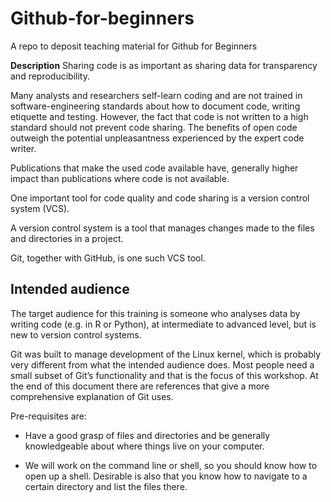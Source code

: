 # Github-for-beginners
A repo to deposit teaching material for Github for Beginners

**Description**
Sharing code is as important as sharing data for transparency and reproducibility. 

Many analysts and researchers self-learn coding and are not trained in software-engineering standards about how to document code, writing etiquette and testing. However, the fact that code is not written to a high standard should not prevent code sharing. The benefits of open code outweigh the potential unpleasantness experienced by the expert code writer.

Publications that make the used code available have, generally higher impact than publications where code is not available.

One important tool for code quality and code sharing is a version control system (VCS).

A version control system is a tool that manages changes made to the files and directories in a project.

Git, together with GitHub, is one such VCS tool. 

## Intended audience

The target audience for this training is someone who analyses data by writing code (e.g. in R or Python), at intermediate to advanced level, but is new to version control systems.

Git was built to manage development of the Linux kernel, which is probably very different from what the intended audience does. Most people need a small subset of Git’s functionality and that is the focus of this workshop. At the end of this document there are references that give a more comprehensive explanation of Git uses.

Pre-requisites are:

* Have a good grasp of files and directories and be generally knowledgeable about where things live on your computer.

* We will work on the command line or shell, so you should know how to open up a shell. Desirable is also that you know how to navigate to a certain directory and list the files there.


